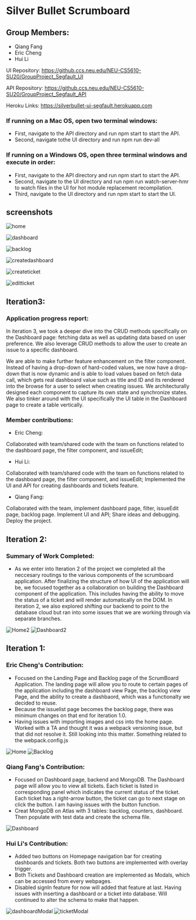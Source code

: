 # Silver Bullet Scrumboard 
## Group Members:
- Qiang Fang
- Eric Cheng
- Hui Li

UI Repository: https://github.ccs.neu.edu/NEU-CS5610-SU20/GroupProject_Segfault_UI

API Repository: https://github.ccs.neu.edu/NEU-CS5610-SU20/GroupProject_Segfault_API

Heroku Links: https://silverbullet-ui-segfault.herokuapp.com


### If running on a Mac OS, open two terminal windows:
- First, navigate to the API directory and run npm start to start the API.
- Second, navigate tothe UI directory and run npm run dev-all
### If running on a Windows OS, open three terminal windows and execute in order:
- First, navigate to the API directory and run npm start to start the API.
- Second, navigate to the UI directory and run npm run watch-server-hmr to watch files in the UI for hot module replacement recompilation.
- Third, navigate to the UI directory and run npm start to start the UI.

## screenshots
![home](/images/homepage.png)

![dashboard](/images/dashboardpage.png)

![backlog](/images/backlogpage.png)

![createdashboard](/images/createdashboardpage.png)

![createticket](/images/createticketpage.png)

![editticket](/images/editticketpage.png)


## Iteration3:
### Application progress report:

In iteration 3, we took a deeper dive into the CRUD methods specifically on the Dashboard page: fetching data as well as updating data based on user preference. We also leverage CRUD methods to allow the user to create an issue to a specific dashboard.

We are able to make further feature enhancement on the filter component. Instead of having a drop-down of hard-coded values, we now have a drop-down that is now dynamic and is able to load values based on fetch data call, which gets real dashboard value such as title and ID and its rendered into the browse for a user to select when creating issues. We architecturally designed each component to capture its own state and synchronize states. We also tinker around with the UI specifically the UI table in the Dashboard page to create a table vertically.

### Member contributions:

- Eric Cheng:

Collaborated with team/shared code with the team on functions related to the dashboard page, the filter component, and issueEdit;

- Hui Li:

Collaborated with team/shared code with the team on functions related to the dashboard page, the filter component, and issueEdit; Implemented the UI and API for creating dashboards and tickets feature.

- Qiang Fang:

Collaborated with the team, implement dashboard page, filter, issueEdit page, backlog page. Implement UI and API; Share ideas and debugging. Deploy the project.

## Iteration 2:
### Summary of Work Completed:
- As we enter into Iteration 2 of the project we completed all the neccesary routings to the various components of the scrumboard application. After finalizing the structure of how UI of the application will be, we focused together as a collaboration on building the Dashboard component of the application. This includes having the ability to move the status of a ticket and will render automatically on the DOM. In iteration 2, we also explored shifting our backend to point to the database cloud but ran into some issues that we are working through via separate branches.

![Home2](/images/homepage.png)
![Dashboard2](/images/Dashboard2.png)

## Iteration 1:
### Eric Cheng's Contribution: 
- Focused on the Landing Page and Backlog page of the ScrumBoard Application. The landing page will allow you to route to certain pages of the application including the dashboard view Page, the backlog view Page, and the ability to create a dashbaord, which was a functionalty we decided to reuse. 
- Because the issuelist page becomes the backlog page, there was minimum changes on that end for iteration 1.0. 
- Having issues with importing images and css into the home page. Worked with a TA and thought it was a webpack versioning issue, but that did not resolve it. Still looking into this matter. Something related to the webpack.config.js

![Home](/images/Home.png)
![Backlog](/images/BackLog.png)

### Qiang Fang's Contribution: 
- Focused on Dashboard page, backend and MongoDB. The Dashboard page will allow you to view all tickets. Each ticket is listed in corresponding panel which indicates the current status of the ticket. Each ticket has a right-arrow button, the ticket can go to next stage on click the button. I am having issues with the button function.
- Creat MongoDB on Atlas with 3 tables: backlog, counters, dashboard. Then populate with test data and create the schema file.

![Dashboard](/images/Dashboard.png)

### Hui Li's Contribution: 
- Added two buttons on Homepage navigation bar for creating dashboards and tickets. Both two buttons are implemented with overlay trigger.
- Both Tickets and Dashboard creation are implemented as Modals, which can be accessed from every webpages.
- Disabled signIn feature for now will added that feature at last. Having issues with inserting a dashboard or a ticket into database. Will continued to alter the schema to make that happen.

![dashboardModal](/images/dashboardModal.png)
![ticketModal](/images/ticketModal.png)
